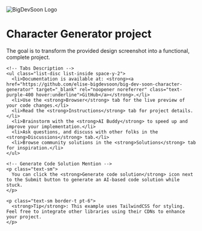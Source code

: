 <!DOCTYPE html>
<html lang="en">

<head>
  <!-- Our unique tag to identify the solution -->
  <bds />
  <meta charset="UTF-8">
  <meta name="viewport" content="width=device-width, initial-scale=1.0">
  <title>BigDevSoon Character Generator project</title>

  <!-- TailwindCSS for styling -->
  <script src="https://cdn.tailwindcss.com"></script>
</head>

<body class="bg-gray-900 flex flex-col items-center justify-center min-h-screen">
  <div class="bg-white text-gray-800 p-8 space-y-4 shadow rounded-xl max-w-md md:max-w-lg">
    <!-- Logo and Title -->
    <img src="https://mqzzwgavxmdmqvivwgez.supabase.co/storage/v1/object/public/previews/logo-challenge-template.svg" alt="BigDevSoon Logo" class="w-150 mx-auto">
    <h1 class="text-2xl font-bold text-center">Character Generator project</h1>
    <!-- Challenge Introduction -->
    <p class="text">
      The goal is to transform the provided design screenshot into a functional, complete project.
    </p>

    <!-- Tabs Description -->
    <ul class="list-disc list-inside space-y-2">
      <li>Documentation is available at: <strong><a href="https://github.com/elise-bigdevsoon/big-dev-soon-character-generator" target="_blank" rel="noopener noreferrer" class="text-purple-400 hover:underline">GitHub</a></strong>.</li>
      <li>Use the <strong>Browser</strong> tab for the live preview of your code changes.</li>
      <li>Read the <strong>Instructions</strong> tab for project details.</li>
      <li>Brainstorm with the <strong>AI Buddy</strong> to speed up and improve your implementation.</li>
      <li>Ask questions, and discuss with other folks in the <strong>Discussions</strong> tab.</li>
      <li>Browse community solutions in the <strong>Solutions</strong> tab for inspiration.</li>
    </ul>

    <!-- Generate Code Solution Mention -->
    <p class="text-sm">
      You can click the <strong>Generate code solution</strong> icon next to the Submit button to generate an AI-based code solution while stuck.
    </p>

    <p class="text-sm border-t pt-6">
      <strong>Tip</strong>: This example uses TailwindCSS for styling. Feel free to integrate other libraries using their CDNs to enhance your project.
    </p>
  </div>
</body>

</html>
